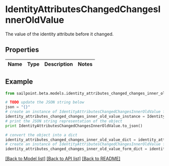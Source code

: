 # IdentityAttributesChangedChangesInnerOldValue

The value of the identity attribute before it changed.

## Properties

Name | Type | Description | Notes
------------ | ------------- | ------------- | -------------

## Example

```python
from sailpoint.beta.models.identity_attributes_changed_changes_inner_old_value import IdentityAttributesChangedChangesInnerOldValue

# TODO update the JSON string below
json = "{}"
# create an instance of IdentityAttributesChangedChangesInnerOldValue from a JSON string
identity_attributes_changed_changes_inner_old_value_instance = IdentityAttributesChangedChangesInnerOldValue.from_json(json)
# print the JSON string representation of the object
print IdentityAttributesChangedChangesInnerOldValue.to_json()

# convert the object into a dict
identity_attributes_changed_changes_inner_old_value_dict = identity_attributes_changed_changes_inner_old_value_instance.to_dict()
# create an instance of IdentityAttributesChangedChangesInnerOldValue from a dict
identity_attributes_changed_changes_inner_old_value_form_dict = identity_attributes_changed_changes_inner_old_value.from_dict(identity_attributes_changed_changes_inner_old_value_dict)
```
[[Back to Model list]](../README.md#documentation-for-models) [[Back to API list]](../README.md#documentation-for-api-endpoints) [[Back to README]](../README.md)


